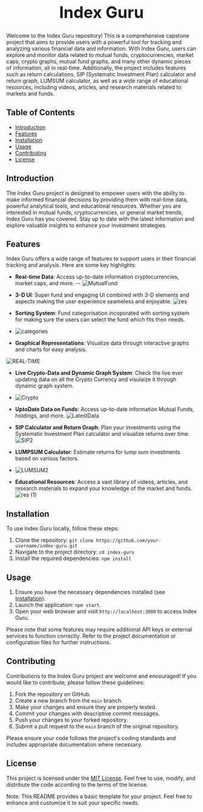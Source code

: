  <h1 style="font-size: 42px;" align="center"> Index Guru </h1>


Welcome to the Index Guru repository! This is a comprehensive capstone project that aims to provide users with a powerful tool for tracking and analyzing various financial data and information. With Index Guru, users can explore and monitor data related to mutual funds, cryptocurrencies, market caps, crypto graphs, mutual fund graphs, and many other dynamic pieces of information, all in real-time. Additionally, the project includes features such as return calculations, SIP (Systematic Investment Plan) calculator and return graph, LUMSUM calculator, as well as a wide range of educational resources, including videos, articles, and research materials related to markets and funds.

## Table of Contents
- [Introduction](#introduction)
- [Features](#features)
- [Installation](#installation)
- [Usage](#Usage)
- [Contributing](#Contributing)
- [License](#License)



## Introduction
The Index Guru project is designed to empower users with the ability to make informed financial decisions by providing them with real-time data, powerful analytical tools, and educational resources. Whether you are interested in mutual funds, cryptocurrencies, or general market trends, Index Guru has you covered. Stay up to date with the latest information and explore valuable insights to enhance your investment strategies.


## Features
Index Guru offers a wide range of features to support users in their financial tracking and analysis. Here are some key highlights:

- **Real-time Data**: Access up-to-date information cryptocurrencies, market caps, and more.
-- ![MutualFund](https://github.com/AnjaniKumar1515/IndexGuru/assets/113346374/d1d553cc-1ece-4911-bbc5-2d6a1e830113)

- **3-D UI**: Super fund and engaging UI combined with 3-D elements and aspects making the user experience seameless and enjoyable.
![res](https://github.com/AnjaniKumar1515/IndexGuru/assets/113346374/acf39b3e-d39d-4784-b771-bbddac9caabb)

- **Sorting System**: Fund categorisation incoporated with sorting system for making sure the users can select the fund which fits their needs. 
- ![categories](https://github.com/AnjaniKumar1515/IndexGuru/assets/113346374/85f2cef1-29a6-417e-aeea-3439cd1eadad)


- **Graphical Representations**: Visualize data through interactive graphs and charts for easy analysis.

![REAL-TIME](https://github.com/AnjaniKumar1515/IndexGuru/assets/113346374/cdc15c87-6277-43a6-b9ad-83d872742012)

- **Live Crypto-Data and Dynamic Graph System**: Check the live ever updating data on all the Crypto Currency and visulaize it through dynamic graph system.
- ![Crypto](https://github.com/AnjaniKumar1515/IndexGuru/assets/113346374/5e4cf3c3-9874-4cee-afa2-74974b65fb32)


- **UptoDate Data on Funds**: Access up-to-date information Mutual Funds, holdings, and more.
![LatestData](https://github.com/AnjaniKumar1515/IndexGuru/assets/113346374/619c299c-a745-4522-a08a-a19cf821cd62)

- **SIP Calculator and Return Graph**: Plan your investments using the Systematic Investment Plan calculator and visualize returns over time.
![SIP2](https://github.com/AnjaniKumar1515/IndexGuru/assets/113346374/30d6f1e1-e53a-48eb-ad98-6fffba0e07ab)

- **LUMPSUM Calculator**: Estimate returns for lump sum investments based on various factors.
- ![LUMSUM2](https://github.com/AnjaniKumar1515/IndexGuru/assets/113346374/90c0387d-edb6-4c2a-9c2b-6f8852180262)

- **Educational Resources**: Access a vast library of videos, articles, and research materials to expand your knowledge of the market and funds.
![res (1)](https://github.com/AnjaniKumar1515/IndexGuru/assets/113346374/967bc875-540c-48d0-b923-55067ac7ca76)



## Installation
To use Index Guru locally, follow these steps:

1. Clone the repository: `git clone https://github.com/your-username/index-guru.git`
2. Navigate to the project directory: `cd index-guru`
3. Install the required dependencies: `npm install`


## Usage
1. Ensure you have the necessary dependencies installed (see [Installation](#installation)).
2. Launch the application: `npm start`.
3. Open your web browser and visit `http://localhost:3000` to access Index Guru.

Please note that some features may require additional API keys or external services to function correctly. Refer to the project documentation or configuration files for further instructions.


## Contributing
Contributions to the Index Guru project are welcome and encouraged! If you would like to contribute, please follow these guidelines:

1. Fork the repository on GitHub.
2. Create a new branch from the `main` branch.
3. Make your changes and ensure they are properly tested.
4. Commit your changes with descriptive commit messages.
5. Push your changes to your forked repository.
6. Submit a pull request to the `main` branch of the original repository.

Please ensure your code follows the project's coding standards and includes appropriate documentation where necessary.


## License
This project is licensed under the [MIT License](License). Feel free to use, modify, and distribute the code according to the terms of the license.


Note: This README provides a basic template for your project. Feel free to enhance and customize it to suit your specific needs.
